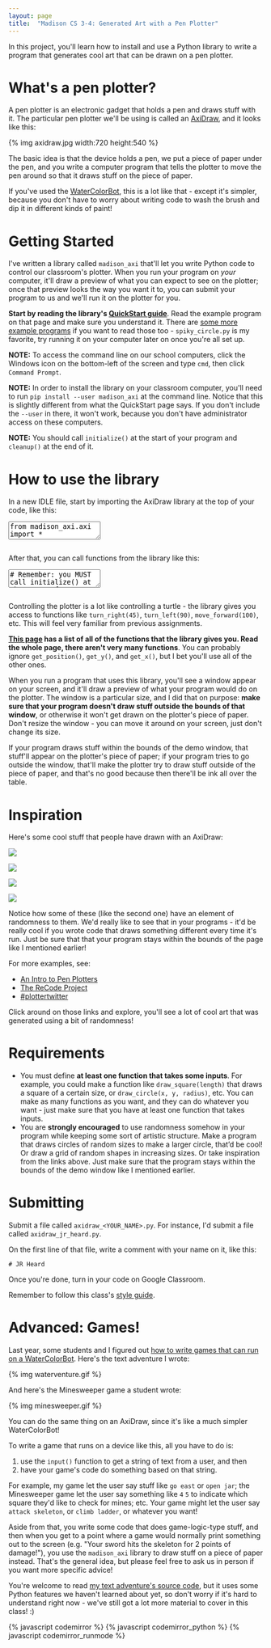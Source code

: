 ```yaml
---
layout: page
title:  "Madison CS 3-4: Generated Art with a Pen Plotter"
---
```


In this project, you'll learn how to install and use a Python library to write a program that generates cool art that can be drawn on a pen plotter.

What's a pen plotter?
=====================

A pen plotter is an electronic gadget that holds a pen and draws stuff with it. The particular pen plotter we'll be using is called an [AxiDraw](http://axidraw.com), and it looks like this:

{% img axidraw.jpg width:720 height:540 %}

The basic idea is that the device holds a pen, we put a piece of paper under the pen, and you write a computer program that tells the plotter to move the pen around so that it draws stuff on the piece of paper.

If you've used the [WaterColorBot]({{site.baseurl}}/watercolorbot), this is a lot like that - except it's simpler, because you don't have to worry about writing code to wash the brush and dip it in different kinds of paint!

Getting Started
===============

I've written a library called `madison_axi` that'll let you write Python code to control our classroom's plotter. When you run your program on _your_ computer, it'll draw a preview of what you can expect to see on the plotter; once that preview looks the way you want it to, you can submit your program to us and we'll run it on the plotter for you.

**Start by reading the library's [QuickStart guide](https://madison-axi.readthedocs.io/en/latest/quickstart.html)**. Read the example program on that page and make sure you understand it. There are [some more example programs](https://github.com/jrheard/madison_axi/tree/master/madison_axi/examples) if you want to read those too - `spiky_circle.py` is my favorite, try running it on your computer later on once you're all set up.

**NOTE:** To access the command line on our school computers, click the Windows icon on the bottom-left of the screen and type `cmd`, then click `Command Prompt`.

**NOTE:** In order to install the library on your classroom computer, you'll need to run `pip install --user madison_axi` at the command line. Notice that this is slightly different from what the QuickStart page says. If you don't include the `--user` in there, it won't work, because you don't have administrator access on these computers.

**NOTE:** You should call `initialize()` at the start of your program and `cleanup()` at the end of it.

How to use the library
======================

In a new IDLE file, start by importing the AxiDraw library at the top of your code, like this:

<textarea class="hidden">
from madison_axi.axi import *
</textarea>
<pre class="cm-s-friendship-bracelet"></pre>

After that, you can call functions from the library like this:

<textarea class="hidden">
# Remember: you MUST call initialize() at the start of your program.
initialize()

# Move to the middle of the page, point to the right,
# make the pen touch the paper, and go forward a little.
move_to(0, 0)
point_in_direction(0)
pen_down()
move_forward(50)

# Be sure to call cleanup() at the end of your program.
cleanup()
</textarea>
<pre class="cm-s-friendship-bracelet"></pre>

Controlling the plotter is a lot like controlling a turtle - the library gives you access to functions like `turn_right(45)`, `turn_left(90)`, `move_forward(100)`, etc. This will feel very familiar from previous assignments.

**[This page](https://madison-axi.readthedocs.io/en/latest/madison_axi.html) has a list of all of the functions that the library gives you. Read the whole page, there aren't very many functions**. You can probably ignore `get_position()`, `get_y()`, and `get_x()`, but I bet you'll use all of the other ones.

When you run a program that uses this library, you'll see a window appear on your screen, and it'll draw a preview of what your program would do on the plotter. The window is a particular size, and I did that on purpose: **make sure that your program doesn't draw stuff outside the bounds of that window**, or otherwise it won't get drawn on the plotter's piece of paper. Don't resize the window - you can move it around on your screen, just don't change its size.

If your program draws stuff within the bounds of the demo window, that stuff'll appear on the plotter's piece of paper; if your program tries to go outside the window, that'll make the plotter try to draw stuff outside of the piece of paper, and that's no good because then there'll be ink all over the table.


Inspiration
==============

Here's some cool stuff that people have drawn with an AxiDraw:

<a target="_blank" href="https://twitter.com/ghrowe/status/1059552850987106305"><img src="https://pbs.twimg.com/media/DrRJs_uX4AAVAUI.jpg:large" /></a>

<a target="_blank" href="https://twitter.com/v3ga/status/1057546359895703552"><img src="https://pbs.twimg.com/media/Dq0ozlHWwAEYq20.jpg" /></a>

<a target="_blank" href="https://twitter.com/sasj_nl/status/1056205930403164162"><img src="https://pbs.twimg.com/media/DqhlqdJX4AE4L24.jpg" /></a>

<a target="_blank" href="https://twitter.com/LyubomirPopov/status/880768915609145344"><img src="https://pbs.twimg.com/media/DDkepywWsAAcRdI.jpg" /></a>

Notice how some of these (like the second one) have an element of randomness to them. We'd really like to see that in your programs - it'd be really cool if you wrote code that draws something different every time it's run. Just be sure that that your program stays within the bounds of the page like I mentioned earlier!

For more examples, see:

* [An Intro to Pen Plotters](http://www.tobiastoft.com/posts/an-intro-to-pen-plotters)
* [The ReCode Project](http://recodeproject.com/)
* [#plottertwitter](https://twitter.com/hashtag/plottertwitter)

Click around on those links and explore, you'll see a lot of cool art that was generated using a bit of randomness!


Requirements
============

* You must define **at least one function that takes some inputs**. For example, you could make a function like `draw_square(length)` that draws a square of a certain size, or `draw_circle(x, y, radius)`, etc. You can make as many functions as you want, and they can do whatever you want - just make sure that you have at least one function that takes inputs.
* You are **strongly encouraged** to use randomness somehow in your program while keeping some sort of artistic structure. Make a program that draws circles of random sizes to make a larger circle, that’d be cool! Or draw a grid of random shapes in increasing sizes. Or take inspiration from the links above. Just make sure that the program stays within the bounds of the demo window like I mentioned earlier.


Submitting
==========

Submit a file called `axidraw_<YOUR_NAME>.py`. For instance, I'd submit a file called `axidraw_jr_heard.py`.

On the first line of that file, write a comment with your name on it, like this:

```
# JR Heard
```

Once you're done, turn in your code on Google Classroom.

Remember to follow this class's [style guide](https://docs.google.com/document/d/1UbyhIkxOdhpf-MGna_5dwh0yHXe02HTZ69CfEuYv76Y/edit).


Advanced: Games!
========

Last year, some students and I figured out [how to write games that can run on a WaterColorBot](https://blog.jrheard.com/watercolorbot#interactivity). Here's the text adventure I wrote:

{% img waterventure.gif %}

And here's the Minesweeper game a student wrote:

{% img minesweeper.gif %}

You can do the same thing on an AxiDraw, since it's like a much simpler WaterColorBot!

To write a game that runs on a device like this, all you have to do is:

1. use the `input()` function to get a string of text from a user, and then
2. have your game's code do something based on that string.

For example, my game let the user say stuff like `go east` or `open jar`; the Minesweeper game let the user say something like `4` `5` to indicate which square they'd like to check for mines; etc. Your game might let the user say `attack skeleton`, or `climb ladder`, or whatever you want!

Aside from that, you write some code that does game-logic-type stuff, and then when you get to a point where a game would normally print something out to the screen (e.g. "Your sword hits the skeleton for 2 points of damage!"), you use the `madison_axi` library to draw stuff on a piece of paper instead. That's the general idea, but please feel free to ask us in person if you want more specific advice!

You're welcome to read [my text adventure's source code](https://github.com/jrheard/waterventure/blob/master/plotterventure.py), but it uses some Python features we haven't learned about yet, so don't worry if it's hard to understand right now - we've still got a lot more material to cover in this class! :)










{% javascript codemirror %}
{% javascript codemirror_python %}
{% javascript codemirror_runmode %}
<script>
var textAreas = document.getElementsByTagName("textarea");
var pres = document.querySelectorAll("pre.cm-s-friendship-bracelet");

for (var i = 0; i < textAreas.length; i++) {
	CodeMirror.runMode(textAreas[i].value, "python", pres[i]);
}
</script>
